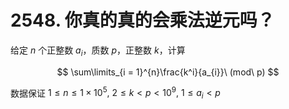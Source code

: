 # 2548. 你真的真的会乘法逆元吗？

给定 $n$ 个正整数 $a_{i}$，质数 $p$，正整数 $k$，计算

$$
\sum\limits_{i = 1}^{n}\frac{k^i}{a_{i}}\ (mod\ p)
$$

数据保证 $1\leq n\leq 1\times 10^5,\ 2\leq k < p < 10^9,\ 1\leq a_{i} < p$